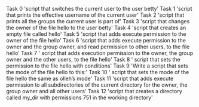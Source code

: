 Task 0 'script that switches the current user to the user betty'
Task 1 'script that prints the effective username of the current user'
Task 2 'script that prints all the groups the current user is part of'
Task 3 'script that changes the owner of the file hello to the user betty'
Task 4 'script that creates an empty file called hello'
Task 5 'script that adds execute permission to the owner of the file hello'
Task 6 'script that adds execute permission to the owner and the group owner, and read permission to other users, to the file hello'
Task 7 ' script that adds execution permission to the owner, the group owner and the other users, to the file hello'
Task 8 ' script that sets the permission to the file hello with conditions'
Task 9 'Write a script that sets the mode of the file hello to this:'
Task 10 ' script that sets the mode of the file hello the same as olleh’s mode'
Task 11 'script that adds execute permission to all subdirectories of the current directory for the owner, the group owner and all other users'
Task 12 'script that creates a directory called my_dir with permissions 751 in the working directory'
